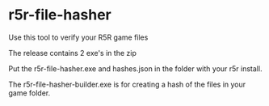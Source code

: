 # r5r-file-hasher

Use this tool to verify your R5R game files

The release contains 2 exe's in the zip

Put the r5r-file-hasher.exe and hashes.json in the folder with your r5r install.

The r5r-file-hasher-builder.exe is for creating a hash of the files in your game folder.
